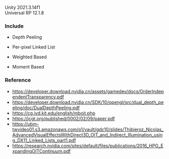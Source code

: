 Unity 2021.3.14f1  
Universal RP 12.1.8  
### Include 
- Depth Peeling  

- Per-pixel Linked List  

- Weighted Based  

- Moment Based  

### Reference  
- https://developer.download.nvidia.cn/assets/gamedev/docs/OrderIndependentTransparency.pdf  
- https://developer.download.nvidia.cn/SDK/10/opengl/src/dual_depth_peeling/doc/DualDepthPeeling.pdf  
- https://cg.ivd.kit.edu/english/mboit.php  
- https://jcgt.org/published/0002/02/09/paper.pdf  
- https://ubm-twvideo01.s3.amazonaws.com/o1/vault/gdc10/slides/Thibieroz_Nicolas_AdvancedVisualEffectsWithDirect3D_OIT_and_Indirect_Illumination_using_DX11_Linked_Lists_part1.pdf  
- https://research.nvidia.com/sites/default/files/publications/2016_HPG_ExpandingOITContinuum.pdf  
